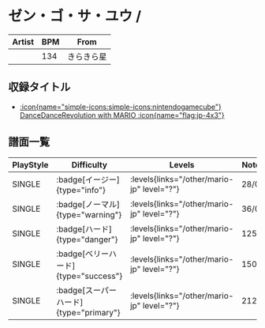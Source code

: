 # ゼン・ゴ・サ・ユウ / 

|Artist|BPM|From|
|------|---|----|
||134|きらきら星|

## 収録タイトル

- [:icon{name="simple-icons:simple-icons:nintendogamecube"} DanceDanceRevolution with MARIO :icon{name="flag:jp-4x3"}](/other/mario-jp)

## 譜面一覧

|PlayStyle|Difficulty|Levels|Notes|Movie|
|---------|----------|------|-----|-----|
|SINGLE| :badge[イージー]{type="info"}| :levels{links="/other/mario-jp" level="?"}|28/0||
|SINGLE| :badge[ノーマル]{type="warning"}| :levels{links="/other/mario-jp" level="?"}|36/0||
|SINGLE| :badge[ハード]{type="danger"}| :levels{links="/other/mario-jp" level="?"}|125/0||
|SINGLE| :badge[ベリーハード]{type="success"}| :levels{links="/other/mario-jp" level="?"}|150/0||
|SINGLE| :badge[スーパーハード]{type="primary"}| :levels{links="/other/mario-jp" level="?"}|212/0||
